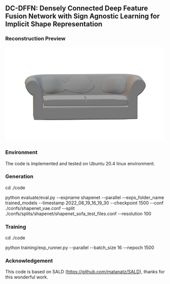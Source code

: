 ## DC-DFFN: Densely Connected Deep Feature Fusion Network with Sign Agnostic Learning for Implicit Shape Representation 


### Reconstruction Preview
![plot](https://github.com/basher8488881/DC-DFFN/blob/master/sofa1.png)


### Environment
The code is implemented and  tested on Ubuntu 20.4 linux environment. 

### Generation 

cd ./code  

python evaluate/eval.py --expname shapenet --parallel --exps_folder_name trained_models --timestamp 2022_08_19_16_19_30 --checkpoint 1500 --conf ./confs/shapenet_vae.conf --split ./confs/splits/shapenet/shapenet_sofa_test_files.conf --resolution 100

### Training 
cd ./code 

python training/exp_runner.py --parallel --batch_size 16 --nepoch 1500

### Acknowledgement 
This code is based on SALD (https://github.com/matanatz/SALD), thanks for this wonderful work. 
